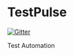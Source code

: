 TestPulse
=========

[![Gitter](https://badges.gitter.im/Join%20Chat.svg)](https://gitter.im/cchitsiang/TestPulse?utm_source=badge&utm_medium=badge&utm_campaign=pr-badge&utm_content=badge)

Test Automation
